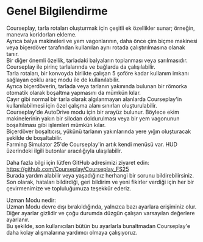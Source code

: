 # Genel Bilgilendirme

  
Courseplay, tarla rotaları oluşturmak için çeşitli ek özellikler sunar; örneğin, manevra koridorları ekleme.  
Ayrıca balya makineleri ve yem vagonlarının, daha önce çim biçme makinesi veya biçerdöver tarafından kullanılan aynı rotada çalıştırılmasına olanak tanır.   
Bir diğer önemli özellik, tarladaki balyaların toplanması veya sarılmasıdır.  
Courseplay ile pirinç tarlalarında ve bağlarda da çalışılabilir.  
Tarla rotaları, bir konvoyda birlikte çalışan 5 şoföre kadar kullanım imkanı sağlayan çoklu araç modu ile de kullanılabilir.  
Ayrıca biçerdöverin, tarlada veya tarlanın yakınında bulunan bir römorka otomatik olarak boşaltma yapmasını da mümkün kılar.  
Çayır gibi normal bir tarla olarak algılanmayan alanlarda Courseplay'in kullanılabilmesi için özel çalışma alanı sınırları oluşturulabilir.  
Courseplay'de AutoDrive modu için bir arayüz bulunur. Böylece ekim makinelerinin yakın bir silodan doldurulması veya bir yem vagonunun boşaltılması gibi işlemleri mümkün kılar.  
Biçerdöver boşaltıcısı, yükünü tarlanın yakınlarında yere yığın oluşturacak şekilde de boşaltabilir.  
Farming Simulator 25'de Courseplay'in artık kendi menüsü var. HUD üzerindeki ilgili butonlar aracılığıyla ulaşılabilir.  
  
Daha fazla bilgi için lütfen GitHub adresimizi ziyaret edin: https://github.com/Courseplay/Courseplay_FS25  
Burada yardım alabilir veya yaşadığınız herhangi bir sorunu bildirebilirsiniz.  
Son olarak, hataları bildirdiği, geri bildirim ve yeni fikirler verdiği için her bir çevirmenimize ve topluluğumuza teşekkür ederiz.  
  
Uzman Modu nedir:  
Uzman Modu devre dışı bırakıldığında, yalnızca bazı ayarlara erişiminiz olur.  
Diğer ayarlar gizlidir ve çoğu durumda düzgün çalışan varsayılan değerlere ayarlanır.  
Bu şekilde, son kullanıcıları bütün bu ayarlarla bunaltmadan Courseplay'e daha kolay alışmalarına yardımcı olmaya çalışıyoruz.  

